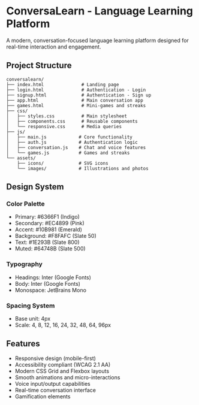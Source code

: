 # ConversaLearn - Language Learning Platform

A modern, conversation-focused language learning platform designed for real-time interaction and engagement.

## Project Structure

```
conversalearn/
├── index.html              # Landing page
├── login.html              # Authentication - Login
├── signup.html             # Authentication - Sign up
├── app.html                # Main conversation app
├── games.html              # Mini-games and streaks
├── css/
│   ├── styles.css          # Main stylesheet
│   ├── components.css      # Reusable components
│   └── responsive.css      # Media queries
├── js/
│   ├── main.js            # Core functionality
│   ├── auth.js            # Authentication logic
│   ├── conversation.js    # Chat and voice features
│   └── games.js           # Games and streaks
└── assets/
    ├── icons/             # SVG icons
    └── images/            # Illustrations and photos
```

## Design System

### Color Palette
- Primary: #6366F1 (Indigo)
- Secondary: #EC4899 (Pink)
- Accent: #10B981 (Emerald)
- Background: #F8FAFC (Slate 50)
- Text: #1E293B (Slate 800)
- Muted: #64748B (Slate 500)

### Typography
- Headings: Inter (Google Fonts)
- Body: Inter (Google Fonts)
- Monospace: JetBrains Mono

### Spacing System
- Base unit: 4px
- Scale: 4, 8, 12, 16, 24, 32, 48, 64, 96px

## Features
- Responsive design (mobile-first)
- Accessibility compliant (WCAG 2.1 AA)
- Modern CSS Grid and Flexbox layouts
- Smooth animations and micro-interactions
- Voice input/output capabilities
- Real-time conversation interface
- Gamification elements